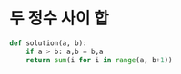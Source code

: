 # 두 정수 사이 합
```python
def solution(a, b):
    if a > b: a,b = b,a
    return sum(i for i in range(a, b+1))
```